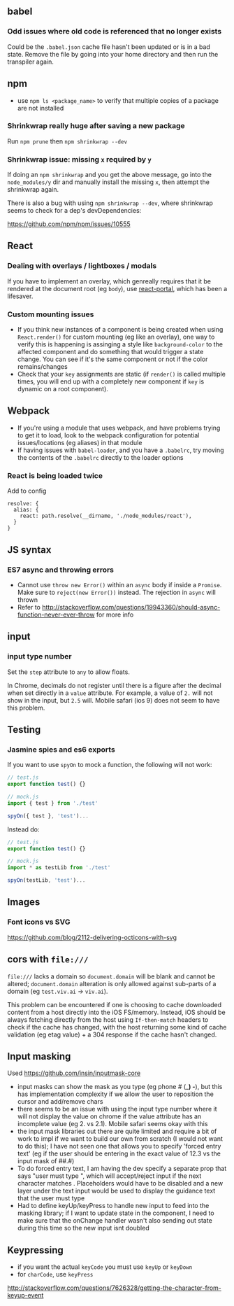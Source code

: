 ## babel

### Odd issues where old code is referenced that no longer exists

Could be the `.babel.json` cache file hasn't been updated or is in a bad state. Remove the file by going into your home directory and then run the transpiler again.

## npm

- use `npm ls <package_name>` to verify that multiple copies of a package are not installed

### Shrinkwrap really huge after saving a new package

Run `npm prune` then `npm shrinkwrap --dev`

### Shrinkwrap issue: missing `x` required by `y` 

If doing an `npm shrinkwrap` and you get the above message, go into the `node_modules/y` dir and manually install the missing `x`, then attempt the shrinkwrap again. 

There is also a bug with using `npm shrinkwrap --dev`, where shrinkwrap seems to check for a dep's devDependencies:

https://github.com/npm/npm/issues/10555

## React

### Dealing with overlays / lightboxes / modals

If you have to implement an overlay, which genreally requires that it be rendered at the document root (eg `body`), use [react-portal](https://github.com/tajo/react-portal), which has been a lifesaver.

### Custom mounting issues

- If you think new instances of a component is being created when using `React.render()` for custom mounting (eg like an overlay), one way to verify this is happening is assinging a style like `background-color` to the affected component and do something that would trigger a state change. You can see if it's the same component or not if the color remains/changes
- Check that your `key` assignments are static (if `render()` is called multiple times, you will end up with a completely new component if `key` is dynamic on a root component).

## Webpack

- If you're using a module that uses webpack, and have problems trying to get it to load, look to the webpack configuration for potential issues/locations (eg aliases) in that module
- If having issues with `babel-loader`, and you have a `.babelrc`, try moving the contents of the `.babelrc` directly to the loader options

### React is being loaded twice

Add to config

```
resolve: {
  alias: {
    react: path.resolve(__dirname, './node_modules/react'),
  }
}
```

## JS syntax

### ES7 async and throwing errors

- Cannot use `throw new Error()` within an `async` body if inside a `Promise`. Make sure to `reject(new Error())` instead. The rejection in `async` will thrown
- Refer to http://stackoverflow.com/questions/19943360/should-async-function-never-ever-throw for more info

## input

### input type number

Set the `step` attribute to `any` to allow floats.

In Chrome, decimals do not register until there is a figure after the decimal when set directly in a `value` attribute. For example, a value of `2.` will not show in the input, but `2.5` will. Mobile safari (ios 9) does not seem to have this problem.

## Testing

### Jasmine spies and es6 exports

If you want to use `spyOn` to mock a function, the following will not work:

```javascript
// test.js
export function test() {}

// mock.js
import { test } from './test'

spyOn({ test }, 'test')...
```

Instead do:

```javascript
// test.js
export function test() {}

// mock.js
import * as testLib from './test'

spyOn(testLib, 'test')...
```

## Images

### Font icons vs SVG

https://github.com/blog/2112-delivering-octicons-with-svg

## cors with `file:///`

`file:///` lacks a domain so `document.domain` will be blank and cannot be altered; `document.domain` alteration is only allowed against sub-parts of a domain (eg `test.viv.ai` -> `viv.ai`). 

This problem can be encountered if one is choosing to cache downloaded content from a host directly into the iOS FS/memory. Instead, iOS should be always fetching directly from the host using `If-then-match` headers to check if the cache has changed, with the host returning some kind of cache validation (eg etag value) + a 304 response if the cache hasn't changed.

## Input masking

Used https://github.com/insin/inputmask-core

- input masks can show the mask as you type (eg phone # (___) ___-_____), but this has implementation complexity if we allow the user to reposition the cursor and add/remove chars
- there seems to be an issue with using the input type number where it will not display the value on chrome if the value attribute has an incomplete value (eg 2. vs 2.1). Mobile safari seems okay with this
- the input mask libraries out there are quite limited and require a bit of work to impl if we want to build our own from scratch (I would not want to do this); I have not seen one that allows you to specify 'forced entry text' (eg if the user should be entering in the exact value of 12.3 vs the input mask of ##.#)
- To do forced entry text, I am having the dev specify a separate prop that says "user must type <text>", which will accept/reject input if the next character matches <text>. Placeholders would have to be disabled and a new layer under the text input would be used to display the guidance text that the user must type
- Had to define keyUp/keyPress to handle new input to feed into the masking library; if I want to update state in the component, I need to make sure that the onChange handler wasn't also sending out state during this time so the new input isnt doubled

## Keypressing

- if you want the actual `keyCode` you must use `keyUp` or `keyDown`
- for `charCode`, use `keyPress`

http://stackoverflow.com/questions/7626328/getting-the-character-from-keyup-event


